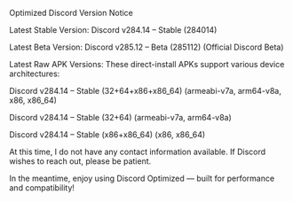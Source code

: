 Optimized Discord Version Notice

Latest Stable Version:
Discord v284.14 – Stable (284014)

Latest Beta Version:
Discord v285.12 – Beta (285112) (Official Discord Beta)

Latest Raw APK Versions:
These direct-install APKs support various device architectures:

Discord v284.14 – Stable (32+64+x86+x86_64)
(armeabi-v7a, arm64-v8a, x86, x86_64)

Discord v284.14 – Stable (32+64)
(armeabi-v7a, arm64-v8a)

Discord v284.14 – Stable (x86+x86_64)
(x86, x86_64)


At this time, I do not have any contact information available. If Discord wishes to reach out, please be patient.

In the meantime, enjoy using Discord Optimized — built for performance and compatibility!
